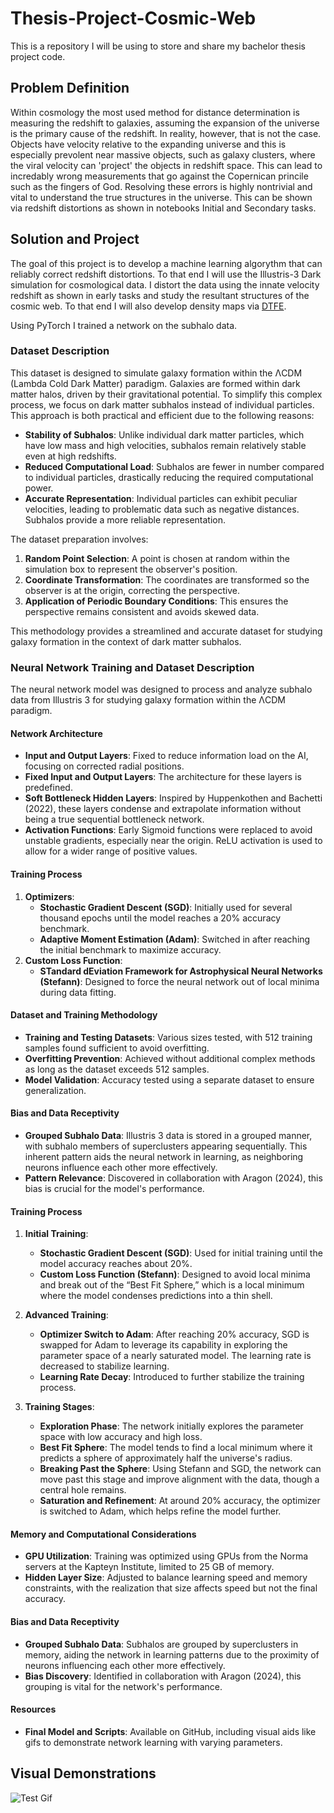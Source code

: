 # Thesis-Project-Cosmic-Web


This is a repository I will be using to store and share my bachelor thesis project code. 


## Problem Definition
Within cosmology the most used method for distance determination is measuring the redshift to galaxies, assuming the expansion of the universe is the primary cause of the redshift. In reality, however, that is not the case. Objects have velocity relative to the expanding universe and this is especially prevolent near massive objects, such as galaxy clusters, where the viral velocity can 'project' the objects in redshift space. This can lead to incredably wrong measurements that go against the Copernican princile such as the fingers of God. Resolving these errors is highly nontrivial and vital to understand the true structures in the universe. This can be shown via redshift distortions as shown in notebooks Initial and Secondary tasks. 


## Solution and Project
The goal of this project is to develop a machine learning algorythm that can reliably correct redshift distortions. To that end I will use the Illustris-3 Dark simulation for cosmological data. I distort the data using the innate velocity redshift as shown in early tasks and study the resultant structures of the cosmic web. To that end I will also develop density maps via [DTFE](https://github.com/jfeldbrugge/DTFE?tab=readme-ov-file). 

Using PyTorch I trained a network on the subhalo data. 

### Dataset Description

This dataset is designed to simulate galaxy formation within the ΛCDM (Lambda Cold Dark Matter) paradigm. Galaxies are formed within dark matter halos, driven by their gravitational potential. To simplify this complex process, we focus on dark matter subhalos instead of individual particles. This approach is both practical and efficient due to the following reasons:

- **Stability of Subhalos**: Unlike individual dark matter particles, which have low mass and high velocities, subhalos remain relatively stable even at high redshifts.
- **Reduced Computational Load**: Subhalos are fewer in number compared to individual particles, drastically reducing the required computational power.
- **Accurate Representation**: Individual particles can exhibit peculiar velocities, leading to problematic data such as negative distances. Subhalos provide a more reliable representation.

The dataset preparation involves:

1. **Random Point Selection**: A point is chosen at random within the simulation box to represent the observer's position.
2. **Coordinate Transformation**: The coordinates are transformed so the observer is at the origin, correcting the perspective.
3. **Application of Periodic Boundary Conditions**: This ensures the perspective remains consistent and avoids skewed data.

This methodology provides a streamlined and accurate dataset for studying galaxy formation in the context of dark matter subhalos.

### Neural Network Training and Dataset Description

The neural network model was designed to process and analyze subhalo data from Illustris 3 for studying galaxy formation within the ΛCDM paradigm.

#### Network Architecture

- **Input and Output Layers**: Fixed to reduce information load on the AI, focusing on corrected radial positions.
- **Fixed Input and Output Layers**: The architecture for these layers is predefined.
- **Soft Bottleneck Hidden Layers**: Inspired by Huppenkothen and Bachetti (2022), these layers condense and extrapolate information without being a true sequential bottleneck network.
- **Activation Functions**: Early Sigmoid functions were replaced to avoid unstable gradients, especially near the origin. ReLU activation is used to allow for a wider range of positive values.



#### Training Process

1. **Optimizers**:
   - **Stochastic Gradient Descent (SGD)**: Initially used for several thousand epochs until the model reaches a 20% accuracy benchmark.
   - **Adaptive Moment Estimation (Adam)**: Switched in after reaching the initial benchmark to maximize accuracy.
2. **Custom Loss Function**: 
   - **STandard dEviation Framework for Astrophysical Neural Networks (Stefann)**: Designed to force the neural network out of local minima during data fitting.

#### Dataset and Training Methodology

- **Training and Testing Datasets**: Various sizes tested, with 512 training samples found sufficient to avoid overfitting.
- **Overfitting Prevention**: Achieved without additional complex methods as long as the dataset exceeds 512 samples.
- **Model Validation**: Accuracy tested using a separate dataset to ensure generalization.

#### Bias and Data Receptivity

- **Grouped Subhalo Data**: Illustris 3 data is stored in a grouped manner, with subhalo members of superclusters appearing sequentially. This inherent pattern aids the neural network in learning, as neighboring neurons influence each other more effectively.
- **Pattern Relevance**: Discovered in collaboration with Aragon (2024), this bias is crucial for the model's performance.


#### Training Process

1. **Initial Training**:
   - **Stochastic Gradient Descent (SGD)**: Used for initial training until the model accuracy reaches about 20%. 
   - **Custom Loss Function (Stefann)**: Designed to avoid local minima and break out of the “Best Fit Sphere,” which is a local minimum where the model condenses predictions into a thin shell.
   
2. **Advanced Training**:
   - **Optimizer Switch to Adam**: After reaching 20% accuracy, SGD is swapped for Adam to leverage its capability in exploring the parameter space of a nearly saturated model. The learning rate is decreased to stabilize learning.
   - **Learning Rate Decay**: Introduced to further stabilize the training process.

3. **Training Stages**:
   - **Exploration Phase**: The network initially explores the parameter space with low accuracy and high loss.
   - **Best Fit Sphere**: The model tends to find a local minimum where it predicts a sphere of approximately half the universe's radius.
   - **Breaking Past the Sphere**: Using Stefann and SGD, the network can move past this stage and improve alignment with the data, though a central hole remains.
   - **Saturation and Refinement**: At around 20% accuracy, the optimizer is switched to Adam, which helps refine the model further.

#### Memory and Computational Considerations

- **GPU Utilization**: Training was optimized using GPUs from the Norma servers at the Kapteyn Institute, limited to 25 GB of memory.
- **Hidden Layer Size**: Adjusted to balance learning speed and memory constraints, with the realization that size affects speed but not the final accuracy.

#### Bias and Data Receptivity

- **Grouped Subhalo Data**: Subhalos are grouped by superclusters in memory, aiding the network in learning patterns due to the proximity of neurons influencing each other more effectively.
- **Bias Discovery**: Identified in collaboration with Aragon (2024), this grouping is vital for the network's performance.

#### Resources

- **Final Model and Scripts**: Available on GitHub, including visual aids like gifs to demonstrate network learning with varying parameters.




## Visual Demonstrations











![Test Gif](Executable/Model&#32;Figures/Gifs/CalmerAdam.gif)
